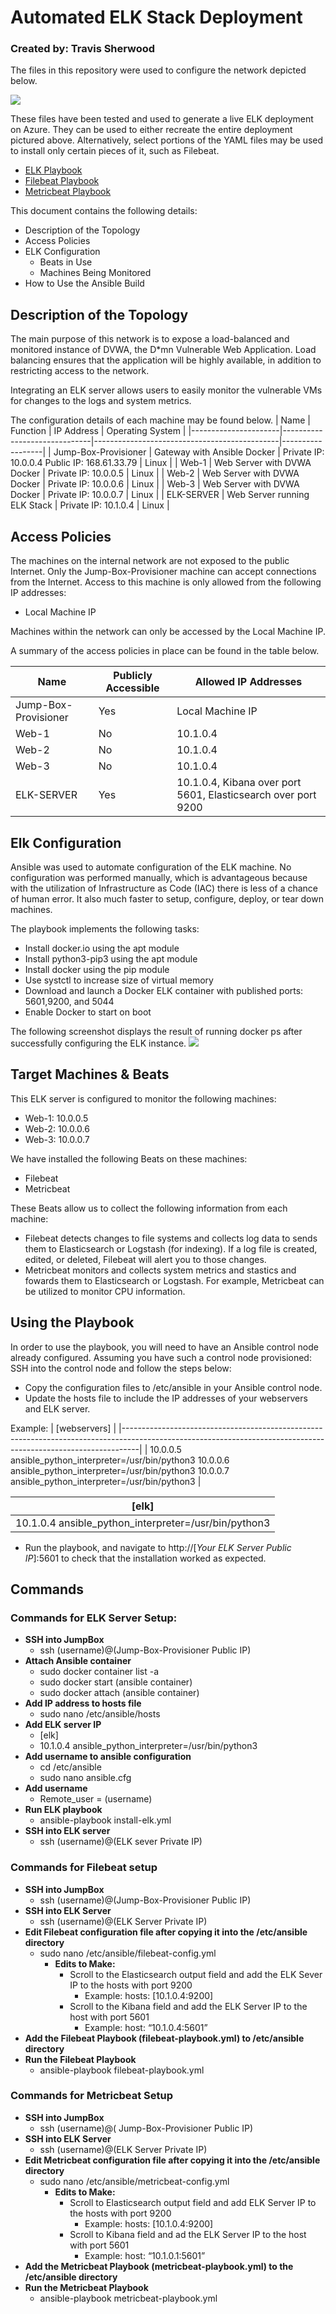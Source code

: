 # Automated ELK Stack Deployment
### Created by: Travis Sherwood

The files in this repository were used to configure the network depicted below.

![](https://github.com/projects-ts/Project-Portfolio-for-GWU-Cybersecurity-Bootcamp/blob/main/Diagrams/Azure%20Network%20Diagram%20with%20ELK%20Stack%20Configuration%20for%20Cloud%20Monitoring.png)

These files have been tested and used to generate a live ELK deployment on Azure. They can be used to either recreate the entire deployment pictured above. Alternatively, select portions of the YAML files may be used to install only certain pieces of it, such as Filebeat.

* [ELK Playbook](https://github.com/projects-ts/Project-Portfolio-for-GWU-Cybersecurity-Bootcamp/blob/main/Ansible/ELK%20Stack/install-elk.yml)
* [Filebeat Playbook](https://github.com/projects-ts/Project-Portfolio-for-GWU-Cybersecurity-Bootcamp/blob/main/Ansible/Filbeat%20Installation/filebeat-playbook.yml)
* [Metricbeat Playbook](https://github.com/projects-ts/Project-Portfolio-for-GWU-Cybersecurity-Bootcamp/blob/main/Ansible/Metricbeat%20Installation/metricbeat-playbook.yml)

This document contains the following details:

* Description of the Topology
* Access Policies
* ELK Configuration
  * Beats in Use
  * Machines Being Monitored
* How to Use the Ansible Build

## Description of the Topology
The main purpose of this network is to expose a load-balanced and monitored instance of DVWA, the D*mn Vulnerable Web Application.
Load balancing ensures that the application will be highly available, in addition to restricting access to the network.

Integrating an ELK server allows users to easily monitor the vulnerable VMs for changes to the logs and system metrics.

The configuration details of each machine may be found below.
| Name                 | Function                     | IP Address                                   | Operating System |
|----------------------|------------------------------|----------------------------------------------|------------------|
| Jump-Box-Provisioner | Gateway with Ansible Docker  | Private IP: 10.0.0.4 Public IP: 168.61.33.79 | Linux            |
| Web-1                | Web Server with DVWA Docker  | Private IP: 10.0.0.5                         | Linux            |
| Web-2                | Web Server with DVWA Docker  | Private IP: 10.0.0.6                         | Linux            |
| Web-3                | Web Server with DVWA Docker  | Private IP: 10.0.0.7                         | Linux            |
| ELK-SERVER           | Web Server running ELK Stack | Private IP: 10.1.0.4                         | Linux            |

## Access Policies
The machines on the internal network are not exposed to the public Internet.
Only the Jump-Box-Provisioner machine can accept connections from the Internet. Access to this machine is only allowed from the following IP addresses:

* Local Machine IP

Machines within the network can only be accessed by the Local Machine IP.

A summary of the access policies in place can be found in the table below.

| Name                 | Publicly Accessible | Allowed IP Addresses                                          |
|----------------------|---------------------|---------------------------------------------------------------|
| Jump-Box-Provisioner | Yes                 | Local Machine IP                                              |
| Web-1                | No                  | 10.1.0.4                                                      |
| Web-2                | No                  | 10.1.0.4                                                      |
| Web-3                | No                  | 10.1.0.4                                                      |
| ELK-SERVER           | Yes                 | 10.1.0.4, Kibana over port 5601, Elasticsearch over port 9200 |

## Elk Configuration
Ansible was used to automate configuration of the ELK machine. No configuration was performed manually, which is advantageous because with the utilization of Infrastructure as Code (IAC) there is less of a chance of human error. It also much faster to setup, configure, deploy, or tear down machines. 

The playbook implements the following tasks:
* Install docker.io using the apt module
* Install python3-pip3 using the apt module
* Install docker using the pip module
* Use systctl to increase size of virtual memory
* Download and launch a Docker ELK container with published ports: 5601,9200, and 5044
* Enable Docker to start on boot

The following screenshot displays the result of running docker ps after successfully configuring the ELK instance.
![](https://github.com/projects-ts/Project-Portfolio-for-GWU-Cybersecurity-Bootcamp/blob/main/Diagrams/docker_ps_output.PNG)

## Target Machines & Beats
This ELK server is configured to monitor the following machines:

* Web-1: 10.0.0.5
* Web-2: 10.0.0.6
* Web-3: 10.0.0.7

We have installed the following Beats on these machines:

* Filebeat
* Metricbeat

These Beats allow us to collect the following information from each machine:

* Filebeat detects changes to file systems and collects log data to sends them to Elasticsearch or Logstash (for indexing). If a log file is created, edited, or deleted, Filebeat will alert you to those changes.
* Metricbeat monitors and collects system metrics and stastics and fowards them to Elasticsearch or Logstash. For example, Metricbeat can be utilized to monitor CPU information.

## Using the Playbook
In order to use the playbook, you will need to have an Ansible control node already configured. Assuming you have such a control node provisioned:
SSH into the control node and follow the steps below:

* Copy the configuration files to /etc/ansible in your Ansible control node.
* Update the hosts file to include the IP addresses of your webservers and ELK server.

Example: 
| [webservers]                                                                                                                                                   |
|----------------------------------------------------------------------------------------------------------------------------------------------------------------|
| 10.0.0.5 ansible_python_interpreter=/usr/bin/python3 
10.0.0.6 ansible_python_interpreter=/usr/bin/python3 
10.0.0.7 ansible_python_interpreter=/usr/bin/python3 |

| [elk]                                                |
|------------------------------------------------------|
| 10.1.0.4 ansible_python_interpreter=/usr/bin/python3 |

* Run the playbook, and navigate to http://[*Your ELK Server Public IP*]:5601 to check that the installation worked as expected.

## Commands
### Commands for ELK Server Setup:

- **SSH into JumpBox**
  - ssh (username)@(Jump-Box-Provisioner Public IP)
- **Attach Ansible container**
  - sudo docker container list -a
  - sudo docker start (ansible container)
  - sudo docker attach (ansible container)
- **Add IP address to hosts file**
  - sudo nano /etc/ansible/hosts
- **Add ELK server IP**
  - [elk]
  - 10.1.0.4 ansible\_python\_interpreter=/usr/bin/python3
- **Add username to ansible configuration**
  - cd /etc/ansible
  - sudo nano ansible.cfg
- **Add username**
  - Remote\_user = (username)
- **Run ELK playbook**
  - ansible-playbook install-elk.yml
- **SSH into ELK server**
  - ssh (username)@(ELK sever Private IP)

### Commands for Filebeat setup

- **SSH into JumpBox**
  - ssh (username)@(Jump-Box-Provisioner Public IP)
- **SSH into ELK Server**
  - ssh (username)@(ELK Server Private IP)
- **Edit Filebeat configuration file after copying it into the /etc/ansible directory**
  - sudo nano /etc/ansible/filebeat-config.yml
    - **Edits to Make:** 
      - Scroll to the Elasticsearch output field and add the ELK Sever IP to the hosts with port 9200
        - Example: hosts: [10.1.0.4:9200]
      - Scroll to the Kibana field and add the ELK Server IP to the host with port 5601
        - Example: host: “10.1.0.4:5601”
- **Add the Filebeat Playbook (filebeat-playbook.yml) to /etc/ansible directory**
- **Run the Filebeat Playbook**
  - ansible-playbook filebeat-playbook.yml

### Commands for Metricbeat Setup

- **SSH into JumpBox**
  - ssh (username)@( Jump-Box-Provisioner Public IP)
- **SSH into ELK Server**
  - ssh (username)@(ELK Server Private IP)
- **Edit Metricbeat configuration file after copying it into the /etc/ansible directory**
  - sudo nano /etc/ansible/metricbeat-config.yml
    - **Edits to Make:**
      - Scroll to Elasticsearch output field and add ELK Server IP to the hosts with port 9200
        - Example: hosts: [10.1.0.4:9200]
      - Scroll to Kibana field and ad the ELK Server IP to the host with port 5601
        - Example: host: “10.1.0.1:5601”
- **Add the Metricbeat Playbook (metricbeat-playbook.yml) to the /etc/ansible directory**
- **Run the Metricbeat Playbook**
  - ansible-playbook metricbeat-playbook.yml
